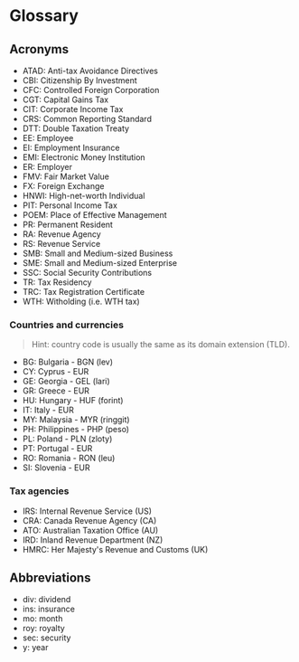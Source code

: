 # Glossary

## Acronyms

- ATAD: Anti-tax Avoidance Directives
- CBI: Citizenship By Investment
- CFC: Controlled Foreign Corporation
- CGT: Capital Gains Tax
- CIT: Corporate Income Tax
- CRS: Common Reporting Standard
- DTT: Double Taxation Treaty
- EE: Employee
- EI: Employment Insurance
- EMI: Electronic Money Institution
- ER: Employer
- FMV: Fair Market Value
- FX: Foreign Exchange
- HNWI: High-net-worth Individual
- PIT: Personal Income Tax
- POEM: Place of Effective Management
- PR: Permanent Resident
- RA: Revenue Agency
- RS: Revenue Service
- SMB: Small and Medium-sized Business
- SME: Small and Medium-sized Enterprise
- SSC: Social Security Contributions
- TR: Tax Residency
- TRC: Tax Registration Certificate
- WTH: Witholding (i.e. WTH tax)

### Countries and currencies

> Hint: country code is usually the same as its domain extension (TLD).

- BG: Bulgaria - BGN (lev)
- CY: Cyprus - EUR
- GE: Georgia - GEL (lari)
- GR: Greece - EUR
- HU: Hungary - HUF (forint)
- IT: Italy - EUR
- MY: Malaysia - MYR (ringgit)
- PH: Philippines - PHP (peso)
- PL: Poland - PLN (zloty)
- PT: Portugal - EUR
- RO: Romania - RON (leu)
- SI: Slovenia - EUR

### Tax agencies

- IRS: Internal Revenue Service (US)
- CRA: Canada Revenue Agency (CA)
- ATO: Australian Taxation Office (AU)
- IRD: Inland Revenue Department (NZ)
- HMRC: Her Majesty's Revenue and Customs (UK)

## Abbreviations

- div: dividend
- ins: insurance
- mo: month
- roy: royalty
- sec: security
- y: year
